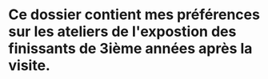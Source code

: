 
# Ce dossier contient mes préférences sur les ateliers de l'expostion des finissants de 3ième années après la visite.
